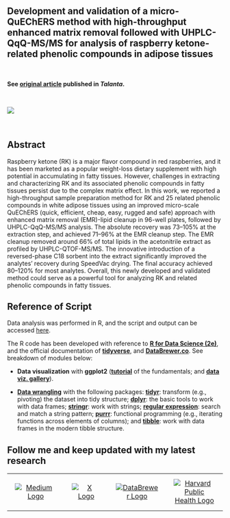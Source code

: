 ## Development and validation of a micro-QuEChERS method with high-throughput enhanced matrix removal followed with UHPLC-QqQ-MS/MS for analysis of raspberry ketone-related phenolic compounds in adipose tissues

<br>

**See [original article](https://www.sciencedirect.com/science/article/abs/pii/S0039914021006378?via%3Dihub) published in _Talanta_.**

<br>

![](https://ars.els-cdn.com/content/image/1-s2.0-S0039914021006378-ga1.jpg)

<br>

## Abstract
Raspberry ketone (RK) is a major flavor compound in red raspberries, and it has been marketed as a popular weight-loss dietary supplement with high potential in accumulating in fatty tissues. However, challenges in extracting and characterizing RK and its associated phenolic compounds in fatty tissues persist due to the complex matrix effect. In this work, we reported a high-throughput sample preparation method for RK and 25 related phenolic compounds in white adipose tissues using an improved micro-scale QuEChERS (quick, efficient, cheap, easy, rugged and safe) approach with enhanced matrix removal (EMR)-lipid cleanup in 96-well plates, followed by UHPLC-QqQ-MS/MS analysis. The absolute recovery was 73–105% at the extraction step, and achieved 71–96% at the EMR cleanup step. The EMR cleanup removed around 66% of total lipids in the acetonitrile extract as profiled by UHPLC-QTOF-MS/MS. The innovative introduction of a reversed-phase C18 sorbent into the extract significantly improved the analytes’ recovery during SpeedVac drying. The final accuracy achieved 80–120% for most analytes. Overall, this newly developed and validated method could serve as a powerful tool for analyzing RK and related phenolic compounds in fatty tissues.
## Reference of Script
Data analysis was performed in R, and the script and output can be accessed [here](https://yuanbofaith.github.io/RK_adipose_QuEChERS_EMR). 

The R code has been developed with reference to [**R for Data Science (2e)**](https://r4ds.hadley.nz/), and the official documentation of [**tidyverse**](https://www.tidyverse.org/), and [**DataBrewer.co**](https://www.databrewer.co/). See breakdown of modules below:

- **Data visualization** with **ggplot2** ([**tutorial**](https://www.databrewer.co/R/visualization/introduction) of the fundamentals; and [**data viz. gallery**](https://www.databrewer.co/R/gallery)).

- [**Data wrangling**](https://www.databrewer.co/R/data-wrangling) with the following packages:
[**tidyr**](https://www.databrewer.co/R/data-wrangling/tidyr/introduction): transform (e.g., pivoting) the dataset into tidy structure; [**dplyr**](https://www.databrewer.co/R/data-wrangling/dplyr/0-introduction): the basic tools to work with data frames; [**stringr**](https://www.databrewer.co/R/data-wrangling/stringr/0-introduction): work with strings; [**regular expression**](https://www.databrewer.co/R/data-wrangling/regular-expression/0-introduction): search and match a string pattern; [**purrr**](https://www.databrewer.co/R/data-wrangling/purrr/introduction): functional programming (e.g., iterating functions across elements of columns); and [**tibble**](https://www.databrewer.co/R/data-wrangling/tibble/introduction): work with data frames in the modern tibble structure.

 

## Follow me and keep updated with my latest research

<table style="border-collapse: collapse; width: 100%; border: 0;">
  <tr>
    <td style="border: none;" align="center">
      <a href="https://medium.com/@yuanbo.faith">
        <img src="https://upload.wikimedia.org/wikipedia/commons/0/0d/Medium_%28website%29_logo.svg" alt="Medium Logo" style="max-width: 100px; height: auto; margin: 10px;">
      </a>
    </td>
    <td style="border: none;" align="center">
      <a href="https://x.com/yuanbogeneral">
        <img src="https://upload.wikimedia.org/wikipedia/commons/c/ce/X_logo_2023.svg" alt="X Logo" style="max-width: 100px; height: auto; margin: 10px;">
      </a>
    </td>
    <td style="border: none;" align="center">
      <a href="https://www.databrewer.co/">
        <img src="https://upload.wikimedia.org/wikipedia/commons/4/4c/Logo_of_DataBrewer.co.png" alt="DataBrewer Logo" style="max-width: 100px; height: auto; margin: 10px;">
      </a>
    </td>
    <td style="border: none;" align="center">
      <a href="https://connects.catalyst.harvard.edu/Profiles/display/Person/193422">
        <img src="https://upload.wikimedia.org/wikipedia/en/1/18/Harvard_shield-Public_Health.png" alt="Harvard Public Health Logo" style="max-width: 100px; height: auto; margin: 10px;">
      </a>
    </td>
  </tr>
</table>
